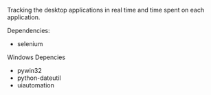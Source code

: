 Tracking the desktop applications in real time and time spent on each application.

Dependencies:

- selenium


Windows Depencies

- pywin32
- python-dateutil
- uiautomation 

